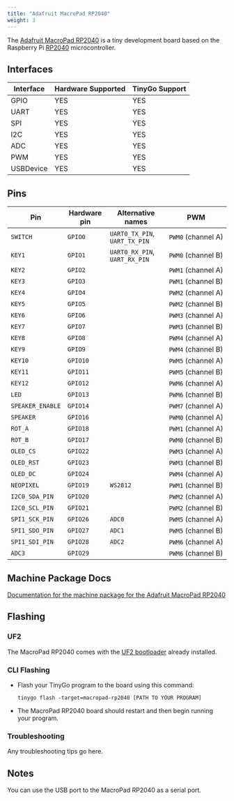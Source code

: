 ```yaml
---
title: "Adafruit MacroPad RP2040"
weight: 3
---
```


The [Adafruit MacroPad RP2040](https://www.adafruit.com/product/5100) is a tiny development board based on the Raspberry Pi [RP2040](https://datasheets.raspberrypi.org/rp2040/rp2040-datasheet.pdf) microcontroller.

## Interfaces

| Interface | Hardware Supported | TinyGo Support |
| --------- | ------------- | ----- |
| GPIO      | YES | YES |
| UART      | YES | YES |
| SPI       | YES | YES |
| I2C       | YES | YES |
| ADC       | YES | YES |
| PWM       | YES | YES |
| USBDevice | YES | YES |

## Pins

| Pin               | Hardware pin | Alternative names | PWM                  |
| ----------------- | ------------ | ----------------- | -------------------- |
| `SWITCH`          | `GPIO0`      | `UART0_TX_PIN`, `UART_TX_PIN` | `PWM0` (channel A)   |
| `KEY1`            | `GPIO1`      | `UART0_RX_PIN`, `UART_RX_PIN` | `PWM0` (channel B)   |
| `KEY2`            | `GPIO2`      |                   | `PWM1` (channel A)   |
| `KEY3`            | `GPIO3`      |                   | `PWM1` (channel B)   |
| `KEY4`            | `GPIO4`      |                   | `PWM2` (channel A)   |
| `KEY5`            | `GPIO5`      |                   | `PWM2` (channel B)   |
| `KEY6`            | `GPIO6`      |                   | `PWM3` (channel A)   |
| `KEY7`            | `GPIO7`      |                   | `PWM3` (channel B)   |
| `KEY8`            | `GPIO8`      |                   | `PWM4` (channel A)   |
| `KEY9`            | `GPIO9`      |                   | `PWM4` (channel B)   |
| `KEY10`           | `GPIO10`     |                   | `PWM5` (channel A)   |
| `KEY11`           | `GPIO11`     |                   | `PWM5` (channel B)   |
| `KEY12`           | `GPIO12`     |                   | `PWM6` (channel A)   |
| `LED`             | `GPIO13`     |                   | `PWM6` (channel B)   |
| `SPEAKER_ENABLE`  | `GPIO14`     |                   | `PWM7` (channel A)   |
| `SPEAKER`         | `GPIO16`     |                   | `PWM0` (channel A)   |
| `ROT_A`           | `GPIO18`     |                   | `PWM1` (channel A)   |
| `ROT_B`           | `GPIO17`     |                   | `PWM0` (channel B)   |
| `OLED_CS`         | `GPIO22`     |                   | `PWM3` (channel A)   |
| `OLED_RST`        | `GPIO23`     |                   | `PWM3` (channel B)   |
| `OLED_DC`         | `GPIO24`     |                   | `PWM4` (channel A)   |
| `NEOPIXEL`        | `GPIO19`     | `WS2812`          | `PWM1` (channel B)   |
| `I2C0_SDA_PIN`    | `GPIO20`     |                   | `PWM2` (channel A)   |
| `I2C0_SCL_PIN`    | `GPIO21`     |                   | `PWM2` (channel B)   |
| `SPI1_SCK_PIN`    | `GPIO26`     | `ADC0`            | `PWM5` (channel A)   |
| `SPI1_SDO_PIN`    | `GPIO27`     | `ADC1`            | `PWM5` (channel B)   |
| `SPI1_SDI_PIN`    | `GPIO28`     | `ADC2`            | `PWM6` (channel A)   |
| `ADC3`            | `GPIO29`     |                   | `PWM6` (channel B)   |

## Machine Package Docs

[Documentation for the machine package for the Adafruit MacroPad RP2040](../machine/macropad-rp2040)

## Flashing

### UF2

The MacroPad RP2040 comes with the [UF2 bootloader](https://github.com/Microsoft/uf2) already installed.

### CLI Flashing

- Flash your TinyGo program to the board using this command:

    ```shell
    tinygo flash -target=macropad-rp2040 [PATH TO YOUR PROGRAM]
    ```

- The MacroPad RP2040 board should restart and then begin running your program.

### Troubleshooting

Any troubleshooting tips go here.

## Notes

You can use the USB port to the MacroPad RP2040 as a serial port.

